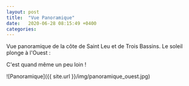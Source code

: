 ```yaml
---
layout: post
title:  "Vue Panoramique"
date:   2020-06-28 08:15:49 +0400
categories: 
---
```



Vue panoramique de la côte de Saint Leu et de Trois Bassins. Le soleil plonge à l'Ouest :

C'est quand même un peu loin !

![Panoramique]({{ site.url }}/img/panoramique_ouest.jpg)
